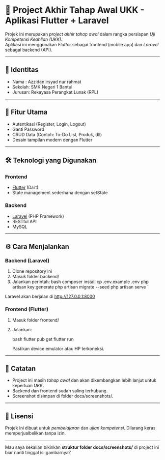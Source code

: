 # 📌 Project Akhir Tahap Awal UKK - Aplikasi Flutter + Laravel

Projek ini merupakan *project akhir tahap awal* dalam rangka persiapan *Uji Kompetensi Keahlian (UKK)*.  
Aplikasi ini menggunakan *Flutter* sebagai frontend (mobile app) dan *Laravel* sebagai backend (API).  

---

## 👤 Identitas
- Nama  : Azzidan irsyad nur rahmat  
- Sekolah: SMK Negeri 1 Bantul  
- Jurusan: Rekayasa Perangkat Lunak (RPL)  

---

## 🚀 Fitur Utama
- Autentikasi (Register, Login, Logout)  
- Ganti Password  
- CRUD Data (Contoh: To-Do List, Produk, dll)  
- Desain tampilan modern dengan Flutter  

---

## 🛠 Teknologi yang Digunakan
### Frontend
- [Flutter](https://flutter.dev/) (Dart)  
- State management sederhana dengan setState  

### Backend
- [Laravel](https://laravel.com/) (PHP Framework)  
- RESTful API  
- MySQL

---

## ⚙ Cara Menjalankan
### Backend (Laravel)
1. Clone repository ini  
2. Masuk folder backend/  
3. Jalankan perintah:
   bash
   composer install
   cp .env.example .env
   php artisan key:generate
   php artisan migrate --seed
   php artisan serve
`

Laravel akan berjalan di http://127.0.0.1:8000

### Frontend (Flutter)

1. Masuk folder frontend/
2. Jalankan:

   bash
   flutter pub get
   flutter run
   

   Pastikan device emulator atau HP terkoneksi.

---

## 📝 Catatan

* Project ini masih *tahap awal* dan akan dikembangkan lebih lanjut untuk keperluan *UKK*.
* Backend dan frontend sudah saling terhubung.
* Screenshot disimpan di folder docs/screenshots/.

---

## 📌 Lisensi

Projek ini dibuat untuk *pembelajaran* dan *ujian kompetensi*.
Dilarang keras memperjualbelikan tanpa izin.



---

Mau saya sekalian bikinkan **struktur folder docs/screenshots/** di project ini biar nanti tinggal isi gambarnya?
